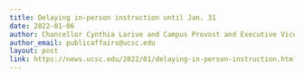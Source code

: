 ```yaml
---
title: Delaying in-person instruction until Jan. 31
date: 2022-01-06
author: Chancellor Cynthia Larive and Campus Provost and Executive Vice Chancellor Lori Kletzer
author_email: publicaffairs@ucsc.edu
layout: post
link: https://news.ucsc.edu/2022/01/delaying-in-person-instruction.html
---
```

